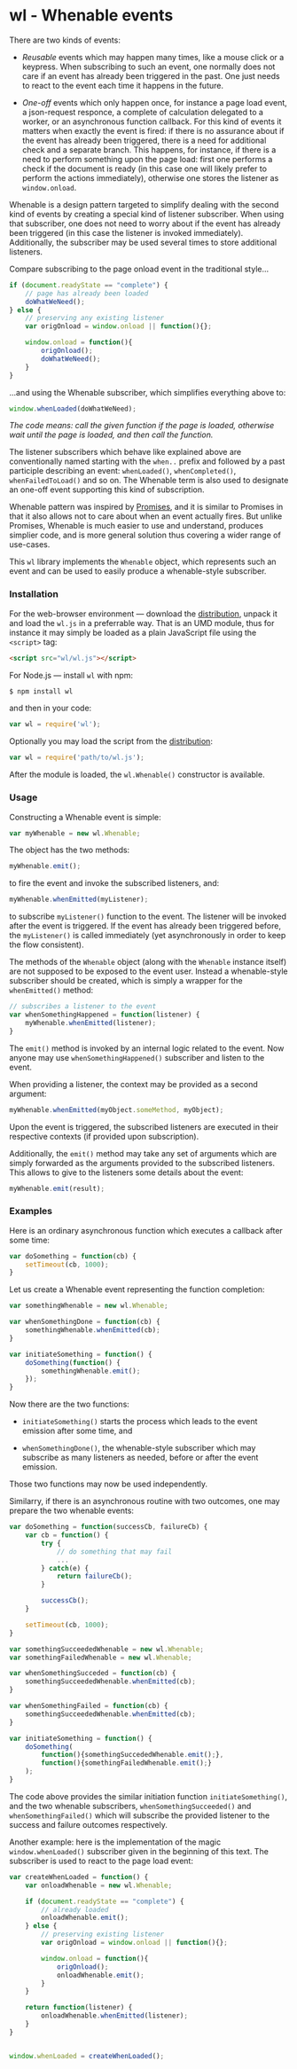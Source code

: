 wl - Whenable events
====================

There are two kinds of events:

- *Reusable* events which may happen many times, like a mouse click or
  a keypress. When subscribing to such an event, one normally does not
  care if an event has already been triggered in the past. One just
  needs to react to the event each time it happens in the future.

- *One-off* events which only happen once, for instance a page load
  event, a json-request responce, a complete of calculation delegated
  to a worker, or an asynchronous function callback. For this kind of
  events it matters when exactly the event is fired: if there is no
  assurance about if the event has already been triggered, there is a
  need for additional check and a separate branch. This happens, for
  instance, if there is a need to perform something upon the page
  load: first one performs a check if the document is ready (in this
  case one will likely prefer to perform the actions immediately),
  otherwise one stores the listener as `window.onload`.

Whenable is a design pattern targeted to simplify dealing with the
second kind of events by creating a special kind of listener
subscriber.  When using that subscriber, one does not need to worry
about if the event has already been triggered (in this case the
listener is invoked immediately). Additionally, the subscriber may be
used several times to store additional listeners.

Compare subscribing to the page onload event in the traditional
style...


```js
if (document.readyState == "complete") {
    // page has already been loaded
    doWhatWeNeed();
} else {
    // preserving any existing listener
    var origOnload = window.onload || function(){};

    window.onload = function(){
        origOnload();
        doWhatWeNeed();
    }
}
```

...and using the Whenable subscriber, which simplifies everything
above to:


```js
window.whenLoaded(doWhatWeNeed);
```

*The code means: call the given function if the page is loaded,
otherwise wait until the page is loaded, and then call the function.*


The listener subscribers which behave like explained above are
conventionally named starting with the `when..` prefix and followed by
a past participle describing an event: `whenLoaded()`,
`whenCompleted()`, `whenFailedToLoad()` and so on. The Whenable term
is also used to designate an one-off event supporting this kind of
subscription.

Whenable pattern was inspired by
[Promises](http://www.html5rocks.com/en/tutorials/es6/promises/), and
it is similar to Promises in that it also allows not to care about
when an event actually fires. But unlike Promises, Whenable is much
easier to use and understand, produces simplier code, and is more
general solution thus covering a wider range of use-cases.

This `wl` library implements the `Whenable` object, which represents
such an event and can be used to easily produce a whenable-style
subscriber.


### Installation

For the web-browser environment — download the
[distribution](https://github.com/asvd/wl/releases/download/v0.1.0/wl-0.1.0.tar.gz),
unpack it and load the `wl.js` in a preferrable way. That is an
UMD module, thus for instance it may simply be loaded as a plain
JavaScript file using the `<script>` tag:

```html
<script src="wl/wl.js"></script>
```

For Node.js — install `wl` with npm:

```sh
$ npm install wl
```

and then in your code:

```js
var wl = require('wl');
```

Optionally you may load the script from the
[distribution](https://github.com/asvd/wl/releases/download/v0.1.0/wl-0.1.0.tar.gz):

```js
var wl = require('path/to/wl.js');
```

After the module is loaded, the `wl.Whenable()` constructor is
available.



### Usage

Constructing a Whenable event is simple:

```js
var myWhenable = new wl.Whenable;
```

The object has the two methods:

```js
myWhenable.emit();
```

to fire the event and invoke the subscribed listeners, and:


```js
myWhenable.whenEmitted(myListener);
```

to subscribe `myListener()` function to the event. The listener will
be invoked after the event is triggered. If the event has already been
triggered before, the `myListener()` is called immediately (yet
asynchronously in order to keep the flow consistent).

The methods of the `Whenable` object (along with the `Whenable`
instance itself) are not supposed to be exposed to the event
user. Instead a whenable-style subscriber should be created, which is
simply a wrapper for the `whenEmitted()` method:


```js
// subscribes a listener to the event
var whenSomethingHappened = function(listener) {
    myWhenable.whenEmitted(listener);
}
```

The `emit()` method is invoked by an internal logic related to the
event. Now anyone may use `whenSomethingHappened()` subscriber and
listen to the event.

When providing a listener, the context may be provided as a second
argument:

```js
myWhenable.whenEmitted(myObject.someMethod, myObject);
```

Upon the event is triggered, the subscribed listeners are executed in
their respective contexts (if provided upon subscription).

Additionally, the `emit()` method may take any set of arguments which
are simply forwarded as the arguments provided to the subscribed
listeners. This allows to give to the listeners some details about the
event:

```js
myWhenable.emit(result);
```



### Examples


Here is an ordinary asynchronous function which executes a callback
after some time:

```js
var doSomething = function(cb) {
    setTimeout(cb, 1000);
}
```

Let us create a Whenable event representing the function completion:


```js
var somethingWhenable = new wl.Whenable;

var whenSomethingDone = function(cb) {
    somethingWhenable.whenEmitted(cb);
}

var initiateSomething = function() {
    doSomething(function() {
        somethingWhenable.emit();
    });
}
```

Now there are the two functions:

- `initiateSomething()` starts the process which leads to the event
  emission after some time, and

- `whenSomethingDone()`, the whenable-style subscriber which may
  subscribe as many listeners as needed, before or after the event
  emission.

Those two functions may now be used independently.

Similarry, if there is an asynchronous routine with two outcomes, one
may prepare the two whenable events:


```js
var doSomething = function(successCb, failureCb) {
    var cb = function() {
        try {
            // do something that may fail
            ...
        } catch(e) {
            return failureCb();
        }

        successCb();
    }

    setTimeout(cb, 1000);
}
```


```js
var somethingSucceededWhenable = new wl.Whenable;
var somethingFailedWhenable = new wl.Whenable;

var whenSomethingSucceded = function(cb) {
    somethingSucceededWhenable.whenEmitted(cb);
}

var whenSomethingFailed = function(cb) {
    somethingSucceededWhenable.whenEmitted(cb);
}

var initiateSomething = function() {
    doSomething(
        function(){somethingSuccededWhenable.emit();},
        function(){somethingFailedWhenable.emit();}
    );
}
```

The code above provides the similar initiation function
`initiateSomething()`, and the two whenable subscribers,
`whenSomethingSucceeded()` and `whenSomethingFailed()` which will
subscribe the provided listener to the success and failure outcomes
respectively.

Another example: here is the implementation of the magic
`window.whenLoaded()` subscriber given in the beginning of this
text. The subscriber is used to react to the page load event:

```js
var createWhenLoaded = function() {
    var onloadWhenable = new wl.Whenable;

    if (document.readyState == "complete") {
        // already loaded
        onloadWhenable.emit();
    } else {
        // preserving existing listener
        var origOnload = window.onload || function(){};

        window.onload = function(){
            origOnload();
            onloadWhenable.emit();
        }
    }

    return function(listener) {
        onloadWhenable.whenEmitted(listener);
    }
}


window.whenLoaded = createWhenLoaded();
```


